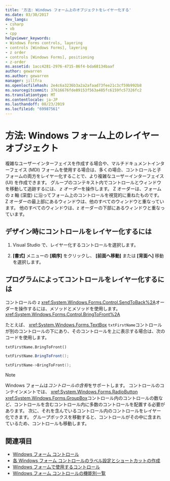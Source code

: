 ```yaml
---
title: '方法: Windows フォーム上のオブジェクトをレイヤー化する'
ms.date: 03/30/2017
dev_langs:
- csharp
- vb
- cpp
helpviewer_keywords:
- Windows Forms controls, layering
- controls [Windows Forms], layering
- z order
- controls [Windows Forms], positioning
- z-order
ms.assetid: 1acc4281-2976-4715-86f4-bda68134baaf
author: gewarren
ms.author: gewarren
manager: jillfra
ms.openlocfilehash: 2e4c6a3236b3a2a2afaad73fee21c3cf59b992b8
ms.sourcegitcommit: 37616676fde89153f563a485fc6159fc57326fc2
ms.translationtype: MT
ms.contentlocale: ja-JP
ms.lasthandoff: 08/23/2019
ms.locfileid: "69987561"
---
```

# <a name="how-to-layer-objects-on-windows-forms"></a>方法: Windows フォーム上のレイヤーオブジェクト

複雑なユーザーインターフェイスを作成する場合や、マルチドキュメントインターフェイス (MDI) フォームを使用する場合は、多くの場合、コントロールと子フォームの両方をレイヤー化することで、より複雑なユーザーインターフェイス (UI) を作成できます。 グループのコンテキスト内でコントロールとウィンドウを移動して追跡するには、 *z オーダー*を操作します。 Z オーダーは、フォームの z 軸 (深度) に沿ってフォーム上のコントロールを視覚的に重ねたものです。 Z オーダーの最上部にあるウィンドウは、他のすべてのウィンドウと重なっています。 他のすべてのウィンドウは、z オーダーの下部にあるウィンドウと重なっています。

## <a name="to-layer-controls-at-design-time"></a>デザイン時にコントロールをレイヤー化するには

1. Visual Studio で、レイヤー化するコントロールを選択します。

2. **[書式]** メニューの **[順序]** をクリックし、 **[前面へ移動]** または **[背面へ]** 移動 を選択します。

## <a name="to-layer-controls-programmatically"></a>プログラムによってコントロールをレイヤー化するには

コントロールの z <xref:System.Windows.Forms.Control.SendToBack%2A>オーダーを操作するには、メソッドとメソッドを使用します。<xref:System.Windows.Forms.Control.BringToFront%2A>

たとえば、 <xref:System.Windows.Forms.TextBox> `txtFirstName`コントロールが別のコントロールの下にあり、そのコントロールを上に表示する場合は、次のコードを使用します。

```vb
txtFirstName.BringToFront()
```

```csharp
txtFirstName.BringToFront();
```

```cpp
txtFirstName->BringToFront();
```

> [!NOTE]
> Windows フォームは*コントロールの含有*をサポートします。 コントロールのコンテインメントでは、 <xref:System.Windows.Forms.RadioButton> <xref:System.Windows.Forms.GroupBox>コントロール内のコントロールの数など、コントロールを含むコントロール内に多数のコントロールを配置する必要があります。 次に、それを含んでいるコントロール内のコントロールをレイヤー化できます。 グループボックスを移動すると、コントロールがその中に含まれているため、コントロールも移動します。

## <a name="see-also"></a>関連項目

- [Windows フォーム コントロール](index.md)
- [各 Windows フォーム コントロールのラベル設定とショートカットの作成](labeling-individual-windows-forms-controls-and-providing-shortcuts-to-them.md)
- [Windows フォームで使用するコントロール](controls-to-use-on-windows-forms.md)
- [Windows フォーム コントロールの機能別一覧](windows-forms-controls-by-function.md)
